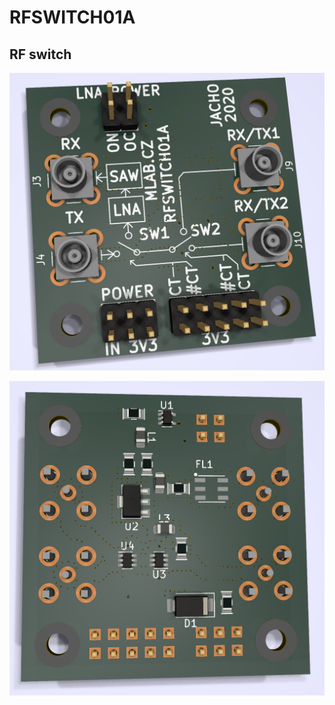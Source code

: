 <!--- Name:RFSWITCH01A: --->
# RFSWITCH01A

<!--- LongName --->
## RF switch
<!--- ELongName ---> 

<!--- Lead --->

<!--- ELead ---> 


![Top view on RFSWITCH01A](/doc/img/RFSWITCH01A_top_big.png)

![Bottom view on RFSWITCH01A](/doc/img/RFSWITCH01A_bot_big.png)
